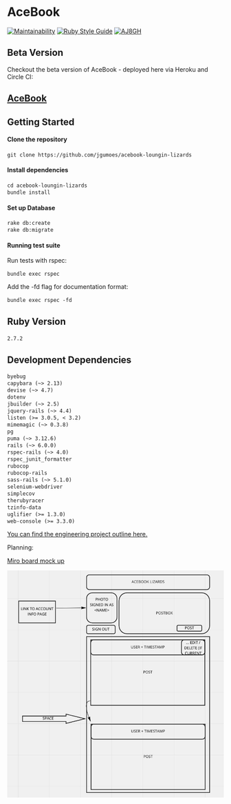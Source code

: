 # AceBook

[![Maintainability](https://api.codeclimate.com/v1/badges/2a690f4718c1d5ffe6e2/maintainability)](https://codeclimate.com/github/AJ8GH/acebook-clone/maintainability)
[![Ruby Style Guide](https://img.shields.io/badge/code_style-rubocop-brightgreen.svg)](https://github.com/rubocop/rubocop)
[![AJ8GH](https://circleci.com/gh/AJ8GH/acebook-clone.svg?style=shield)](https://app.circleci.com/pipelines/github/AJ8GH/acebook-clone)

## Beta Version

Checkout the beta version of AceBook - deployed here via Heroku and Circle CI:

[AceBook](https://aqueous-thicket-94433.herokuapp.com/)
-------------------------------------------------------

## Getting Started

#### Clone the repository

```shell
git clone https://github.com/jgumoes/acebook-loungin-lizards
```

#### Install dependencies

```shell
cd acebook-loungin-lizards
bundle install
```

#### Set up Database

```
rake db:create
rake db:migrate
```

#### Running test suite

Run tests with rspec:

```shell
bundle exec rspec
```

Add the -fd flag for documentation format:
```shell
bundle exec rspec -fd
```

## Ruby Version

`2.7.2`

## Development Dependencies

```
byebug
capybara (~> 2.13)
devise (~> 4.7)
dotenv
jbuilder (~> 2.5)
jquery-rails (~> 4.4)
listen (>= 3.0.5, < 3.2)
mimemagic (~> 0.3.8)
pg
puma (~> 3.12.6)
rails (~> 6.0.0)
rspec-rails (~> 4.0)
rspec_junit_formatter
rubocop
rubocop-rails
sass-rails (~> 5.1.0)
selenium-webdriver
simplecov
therubyracer
tzinfo-data
uglifier (>= 1.3.0)
web-console (>= 3.3.0)
```

[You can find the engineering project outline here.](https://github.com/makersacademy/course/tree/master/engineering_projects/rails)

Planning:

[Miro board mock up](https://miro.com/app/board/o9J_lN6jG0E=/)

![mock-up](style-mockup.png)
